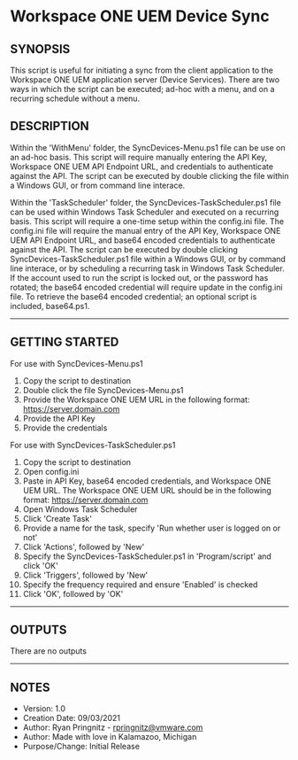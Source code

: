 # Workspace ONE UEM Device Sync

## SYNOPSIS
<!-- Summary Start -->
This script is useful for initiating a sync from the client application to the Workspace ONE UEM application server (Device Services). There are two ways in which the script can be executed; ad-hoc with a menu, and on a recurring schedule without a menu.
<!-- Summary End -->

## DESCRIPTION
Within the 'WithMenu' folder, the SyncDevices-Menu.ps1 file can be use on an ad-hoc basis. This script will require manually entering the API Key, Workspace ONE UEM API Endpoint URL, and credentials to authenticate against the API. The script can be executed by double clicking the file within a Windows GUI, or from command line interace.

Within the 'TaskScheduler' folder, the SyncDevices-TaskScheduler.ps1 file can be used within Windows Task Scheduler and executed on a recurring basis. This script will require a one-time setup within the config.ini file. The config.ini file will require the manual entry of the API Key, Workspace ONE UEM API Endpoint URL, and base64 encoded credentials to authenticate against the API. The script can be executed by double clicking SyncDevices-TaskScheduler.ps1 file within a Windows GUI, or by command line interace, or by scheduling a recurring task in Windows Task Scheduler. If the account used to run the script is locked out, or the password has rotated; the base64 encoded credential will require update in the config.ini file. To retrieve the base64 encoded credential; an optional script is included, base64.ps1.

---

## GETTING STARTED

For use with SyncDevices-Menu.ps1

1. Copy the script to destination
2. Double click the file SyncDevices-Menu.ps1
3. Provide the Workspace ONE UEM URL in the following format:
https://server.domain.com
4. Provide the API Key
5. Provide the credentials


For use with SyncDevices-TaskScheduler.ps1

1. Copy the script to destination
2. Open config.ini
3. Paste in API Key, base64 encoded credentials, and Workspace ONE UEM URL. The Workspace ONE UEM URL should be in the following format:
https://server.domain.com
4. Open Windows Task Scheduler
5. Click 'Create Task'
6. Provide a name for the task, specify 'Run whether user is logged on or not'
7. Click 'Actions', followed by 'New'
8. Specify the SyncDevices-TaskScheduler.ps1 in 'Program/script' and click 'OK'
9. Click 'Triggers', followed by 'New'
10. Specify the frequency required and ensure 'Enabled' is checked
11. Click 'OK', followed by 'OK'

---

## OUTPUTS
There are no outputs

---

## NOTES

* Version:        1.0
* Creation Date:  09/03/2021
* Author:         Ryan Pringnitz - rpringnitz@vmware.com
* Author:         Made with love in Kalamazoo, Michigan
* Purpose/Change: Initial Release
